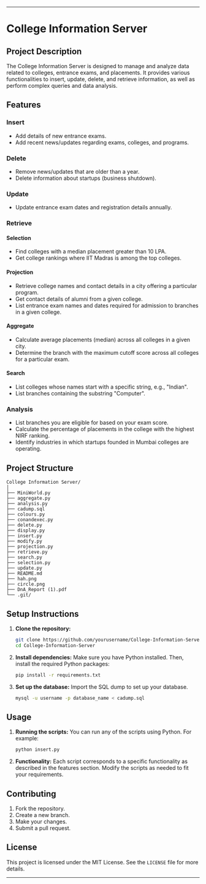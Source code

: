 
---

# College Information Server

## Project Description

The College Information Server is designed to manage and analyze data related to colleges, entrance exams, and placements. It provides various functionalities to insert, update, delete, and retrieve information, as well as perform complex queries and data analysis.

## Features

### Insert
- Add details of new entrance exams.
- Add recent news/updates regarding exams, colleges, and programs.

### Delete
- Remove news/updates that are older than a year.
- Delete information about startups (business shutdown).

### Update
- Update entrance exam dates and registration details annually.

### Retrieve
#### Selection
- Find colleges with a median placement greater than 10 LPA.
- Get college rankings where IIT Madras is among the top colleges.

#### Projection
- Retrieve college names and contact details in a city offering a particular program.
- Get contact details of alumni from a given college.
- List entrance exam names and dates required for admission to branches in a given college.

#### Aggregate
- Calculate average placements (median) across all colleges in a given city.
- Determine the branch with the maximum cutoff score across all colleges for a particular exam.

#### Search
- List colleges whose names start with a specific string, e.g., "Indian".
- List branches containing the substring "Computer".

### Analysis
- List branches you are eligible for based on your exam score.
- Calculate the percentage of placements in the college with the highest NIRF ranking.
- Identify industries in which startups founded in Mumbai colleges are operating.

## Project Structure

```plaintext
College Information Server/
│
├── MiniWorld.py
├── aggregate.py
├── analysis.py
├── cadump.sql
├── colours.py
├── conandexec.py
├── delete.py
├── display.py
├── insert.py
├── modify.py
├── projection.py
├── retrieve.py
├── search.py
├── selection.py
├── update.py
├── README.md
├── hah.png
├── circle.png
├── DnA_Report (1).pdf
└── .git/
```

## Setup Instructions

1. **Clone the repository:**
   ```bash
   git clone https://github.com/yourusername/College-Information-Server.git
   cd College-Information-Server
   ```

2. **Install dependencies:**
   Make sure you have Python installed. Then, install the required Python packages:
   ```bash
   pip install -r requirements.txt
   ```

3. **Set up the database:**
   Import the SQL dump to set up your database.
   ```bash
   mysql -u username -p database_name < cadump.sql
   ```

## Usage

1. **Running the scripts:**
   You can run any of the scripts using Python. For example:
   ```bash
   python insert.py
   ```

2. **Functionality:**
   Each script corresponds to a specific functionality as described in the features section. Modify the scripts as needed to fit your requirements.

## Contributing

1. Fork the repository.
2. Create a new branch.
3. Make your changes.
4. Submit a pull request.

## License

This project is licensed under the MIT License. See the `LICENSE` file for more details.

---
